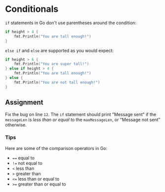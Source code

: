 # Conditionals

`if` statements in Go don't use parentheses around the condition:

```go
if height > 4 {
    fmt.Println("You are tall enough!")
}
```

`else if` and `else` are supported as you would expect:

```go
if height > 6 {
    fmt.Println("You are super tall!")
} else if height > 4 {
    fmt.Println("You are tall enough!")
} else {
    fmt.Println("You are not tall enough!")
}
```

## Assignment

Fix the bug on line `12`. The `if` statement should print "Message sent" if the `messageLen` is *less than or equal to* the `maxMessageLen`, or "Message not sent" otherwise.

### Tips

Here are some of the comparison operators in Go:

* `==` equal to
* `!=` not equal to
* `<` less than
* `>` greater than
* `<=` less than or equal to
* `>=` greater than or equal to